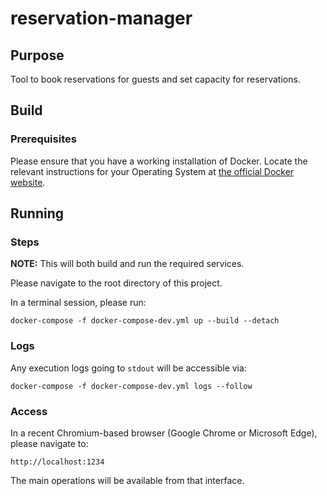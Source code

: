 # reservation-manager

## Purpose

Tool to book reservations for guests and set capacity for reservations.

## Build

### Prerequisites

Please ensure that you have a working installation of Docker. Locate the
relevant instructions for your Operating System at
[the official Docker website](https://docs.docker.com/install).

## Running

### Steps

**NOTE:** This will both build and run the required services.

Please navigate to the root directory of this project.

In a terminal session, please run:

```
docker-compose -f docker-compose-dev.yml up --build --detach
```

### Logs

Any execution logs going to `stdout` will be accessible via:
```
docker-compose -f docker-compose-dev.yml logs --follow
```

### Access

In a recent Chromium-based browser (Google Chrome or Microsoft Edge),
please navigate to:

```
http://localhost:1234
```

The main operations will be available from that interface.
